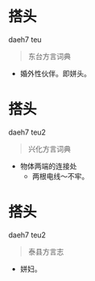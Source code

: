 # 搭头
daeh7 teu
> 东台方言词典
- 婚外性伙伴。即姘头。

# 搭头
daeh7 teu2
> 兴化方言词典
- 物体两端的连接处
  - 两根电线～不牢。

# 搭头
daeh7 teu2
> 泰县方言志
- 姘妇。

